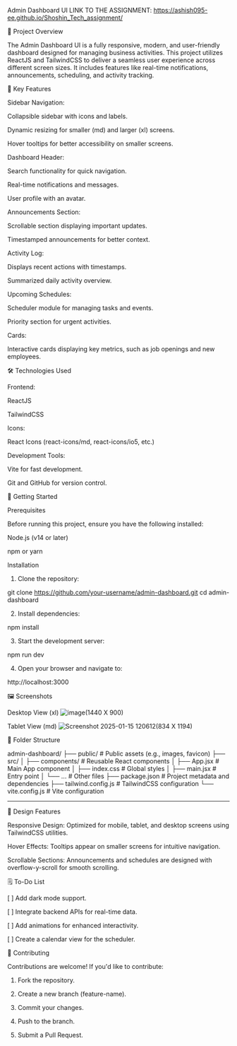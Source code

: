 Admin Dashboard UI
LINK TO THE ASSIGNMENT: https://ashish095-ee.github.io/Shoshin_Tech_assignment/

🌟 Project Overview

The Admin Dashboard UI is a fully responsive, modern, and user-friendly dashboard designed for managing business activities. This project utilizes ReactJS and TailwindCSS to deliver a seamless user experience across different screen sizes. It includes features like real-time notifications, announcements, scheduling, and activity tracking.


📌 Key Features

Sidebar Navigation:

Collapsible sidebar with icons and labels.

Dynamic resizing for smaller (md) and larger (xl) screens.

Hover tooltips for better accessibility on smaller screens.


Dashboard Header:

Search functionality for quick navigation.

Real-time notifications and messages.

User profile with an avatar.


Announcements Section:

Scrollable section displaying important updates.

Timestamped announcements for better context.


Activity Log:

Displays recent actions with timestamps.

Summarized daily activity overview.


Upcoming Schedules:

Scheduler module for managing tasks and events.

Priority section for urgent activities.


Cards:

Interactive cards displaying key metrics, such as job openings and new employees.



🛠️ Technologies Used

Frontend:

ReactJS

TailwindCSS


Icons:

React Icons (react-icons/md, react-icons/io5, etc.)


Development Tools:

Vite for fast development.

Git and GitHub for version control.



🚀 Getting Started

Prerequisites

Before running this project, ensure you have the following installed:

Node.js (v14 or later)

npm or yarn


Installation

1. Clone the repository:

git clone https://github.com/your-username/admin-dashboard.git
cd admin-dashboard


2. Install dependencies:

npm install


3. Start the development server:

npm run dev


4. Open your browser and navigate to:

http://localhost:3000



🖼️ Screenshots

Desktop View (xl)
![image](https://github.com/user-attachments/assets/c200fd0d-5a3c-4121-8299-2402ba12633b)(1440 X 900)







Tablet View (md)
![Screenshot 2025-01-15 120612](https://github.com/user-attachments/assets/32e2a495-327d-414f-bd2b-eeeee8c25620)(834 X 1194)




📂 Folder Structure

admin-dashboard/
├── public/                # Public assets (e.g., images, favicon)
├── src/
│   ├── components/        # Reusable React components
│   ├── App.jsx            # Main App component
│   ├── index.css          # Global styles
│   ├── main.jsx           # Entry point
│   └── ...                # Other files
├── package.json           # Project metadata and dependencies
├── tailwind.config.js     # TailwindCSS configuration
└── vite.config.js         # Vite configuration


---

🎨 Design Features

Responsive Design: Optimized for mobile, tablet, and desktop screens using TailwindCSS utilities.

Hover Effects: Tooltips appear on smaller screens for intuitive navigation.

Scrollable Sections: Announcements and schedules are designed with overflow-y-scroll for smooth scrolling.



🗒️ To-Do List

[ ] Add dark mode support.

[ ] Integrate backend APIs for real-time data.

[ ] Add animations for enhanced interactivity.

[ ] Create a calendar view for the scheduler.



🤝 Contributing

Contributions are welcome! If you'd like to contribute:

1. Fork the repository.


2. Create a new branch (feature-name).


3. Commit your changes.


4. Push to the branch.


5. Submit a Pull Request.



